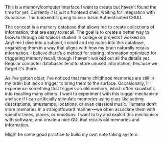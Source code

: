 This is a memory/computer interface I want to create but haven’t found the time for yet. Currently it is just a frontend shell, waiting for integration with Supabase. The backend is going to be a basic Authenticated CRUD.

The concept is a memory database that allows me to create collections of information, that are easy to recall. The goal is to create a better way to browse through old topics I studied in college or projects I worked on. Anytime I dive into a subject, I could add my notes into this database, organizing them in a way that aligns with how my brain naturally recalls information. I believe there’s a method for storing information optimized for triggering memory recall, though I haven’t worked out all the details yet. Regular computer databases tend to store unused information, because we forget it's there.

As I’ve gotten older, I’ve noticed that many childhood memories are still in my brain but lack a trigger to bring them to the surface. Occasionally, I’ll experience something that triggers an old memory, which often snowballs into recalling many others. I want to experiment with this trigger mechanism and see if I can artificially stimulate memories using cues like setting descriptions, timestamps, locations, or even classical music. Humans don’t store memories in a straightfoward manner—we often associate them with specific times, places, or emotions. I want to try and exploit this mechanism with software, and create a nice GUI that recalls old memories and information. 

Might be some good practice to build my own note taking system.
